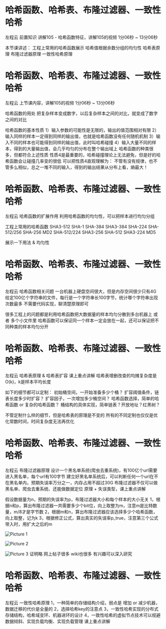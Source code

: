 <!-- Slide number: 1 -->
# 哈希函数、哈希表、布隆过滤器、一致性哈希
左程云
前置知识
讲解105 - 哈希函数特征，讲解105的视频 1分06秒 ~ 13分06秒

本节课讲述：
工程上常用的哈希函数展示
哈希值根据余数分组的均匀性
哈希表原理
布隆过滤器原理
一致性哈希原理

<!-- Slide number: 2 -->
# 哈希函数、哈希表、布隆过滤器、一致性哈希
左程云
上节课内容，讲解105的视频 1分06秒 ~ 13分06秒

哈希函数的用处
把复杂样本变成数字，以后复杂样本之间的对比，就变成了数字之间的对比

哈希函数的基本性质
1）输入参数的可能性是无限的，输出的值范围相对有限
2）输入同样的样本一定得到同样的输出值，也就是哈希函数没有任何随机机制
3）输入不同的样本也可能得到同样的输出值，此时叫哈希碰撞
4）输入大量不同的样本，得到的大量输出值，会几乎均匀的分布在整个输出域上
哈希函数的种类很多，但都符合上述性质
性质4是最重要的，哈希碰撞理论上无法避免，但是好的哈希函数会让碰撞几率变的很低
可以把性质4直观理解为：
不管有没有规律，也不管多么相似，总之一堆不同的输入，得到的输出结果从分布上看，熵最大！

<!-- Slide number: 3 -->
# 哈希函数、哈希表、布隆过滤器、一致性哈希
左程云
哈希函数的扩展作用
利用哈希函数的均匀性，可以把样本进行均匀分组

工程上常用的哈希函数
SHA3-512
SHA-1
SHA-384
SHA3-384
SHA-224
SHA-512/256
SHA-256
MD2
SHA-512/224
SHA3-256
SHA-512
SHA3-224
MD5

展示一下用法 & 均匀性

<!-- Slide number: 4 -->
# 哈希函数、哈希表、布隆过滤器、一致性哈希
左程云
哈希函数相关问题
一台机器上硬盘空间很大，但是内存空间很少只有4G
给定100亿个字符串的文件，每行是一个字符串长100字节，统计哪个字符串出现次数最多
不需要代码实现，聊清楚原理即可

很多工程上的问题都是利用哈希函数把大数据量的样本均匀分散到多台机器上 或者 多个小文件里
哈希函数可以保证同一个样本一定会放在一起，还可以保证把不同种类的样本均匀分开

<!-- Slide number: 5 -->
# 哈希函数、哈希表、布隆过滤器、一致性哈希
左程云
哈希表原理 & 哈希表扩容
课上重点讲解
哈希表增删改查的均摊复杂度是O(k)，k是样本平均长度

如下的细节都可以定制：
初始桶空间，一开始准备多少个桶？
扩容阈值条件，链表长度多少时扩容？
扩容因子，一次增加多少桶空间？
哈希函数选择，简单的哈希函数 or 复杂的哈希函数？
桶结构的具体实现，简单链表？开放地址？红黑树？

不管定制什么样的细节，但是哈希表的原理是不变的
所有的不同定制也仅仅是优化常数时间，时间复杂度无法再优化

<!-- Slide number: 6 -->
# 哈希函数、哈希表、布隆过滤器、一致性哈希
左程云
布隆过滤器原理
设计一个黑名单系统(爬虫去重系统)，有100亿个url需要进入黑名单，每个url有100字节
建立好黑名单系统后，可以判断任何一个url在不在黑名单内，预期失误率万分之一，内存占用不超过30G
布隆过滤器不仅可以做黑名单、爬虫去重系统、还能做数据定位
原理 + 失误类型，课上重点讲解

假设数据量为n，预期的失误率为p，布隆过滤器大小和每个样本的大小无关
1，根据n和p，算出布隆过滤器一共需要多少个bit位，向上取整为m，注意m是比特数量，m/8才是字节数
2，根据m和n，算出布隆过滤器应该选择多少个哈希函数，向上取整，记为k
3，根据修正公式，算出真实的失误率p_true，注意第三个公式带入时，用扩大之后的m

![Picture 1](Picture1.jpg)

![Picture 2](Picture2.jpg)

![Picture 3](Picture3.jpg)
证明略
网上帖子很多
wiki也很多
有兴趣可以深入研究

<!-- Slide number: 7 -->
# 哈希函数、哈希表、布隆过滤器、一致性哈希
左程云
一致性哈希原理
1，一种简单的存储结构介绍，弱点是 增加 or 减少机器，数据迁移的代价是全量的
2，选择哈希key的注意点
3，一致性哈希实现的分布式存储结构，哈希域变环、机器进环的设计
4，一致性哈希的虚拟节点技术可以规避数据倾斜、实现负载均衡、实现负载管理
课上重点讲解